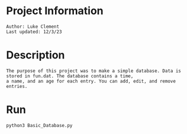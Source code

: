 # Project Information 
    Author: Luke Clement
    Last updated: 12/3/23

# Description
    The purpose of this project was to make a simple database. Data is stored in fun.dat. The database contains a time, 
    a name, and an age for each entry. You can add, edit, and remove entries.

# Run
    python3 Basic_Database.py